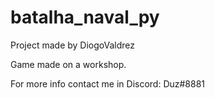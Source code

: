 # batalha_naval_py
Project made by DiogoValdrez

Game made on a workshop.

For more info contact me in Discord: Duz#8881
